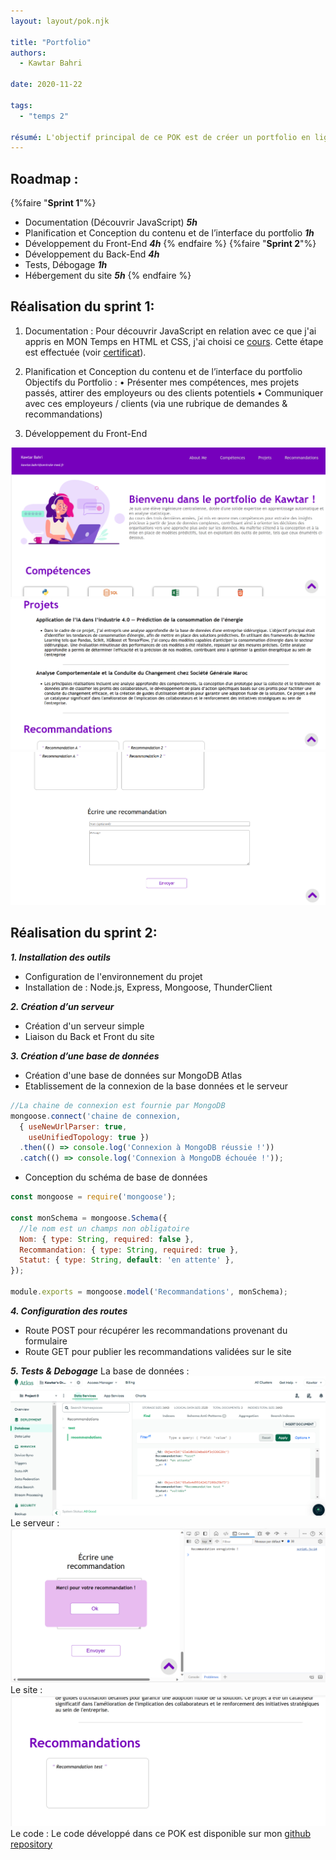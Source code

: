 ```yaml
---
layout: layout/pok.njk

title: "Portfolio"
authors:
  - Kawtar Bahri

date: 2020-11-22

tags: 
  - "temps 2"

résumé: L'objectif principal de ce POK est de créer un portfolio en ligne dynamique et interactif qui met en valeur mon profil. Ce portfolio servira comme une plateforme centralisée pour présenter mes compétences, expériences, projets et réalisations, offrant aux visiteurs une l'opportunité de faire une demande ou de laisser une recommandation. 
---
```


## Roadmap : 
{%faire "**Sprint 1**"%}
- Documentation (Découvrir JavaScript) ***5h***
- Planification et Conception du contenu et de l’interface du portfolio ***1h***
- Développement du Front-End ***4h***
{% endfaire %}
{%faire "**Sprint 2**"%}
- Développement du Back-End ***4h*** 
- Tests, Débogage ***1h***
- Hébergement du site ***5h***
{% endfaire %}

## Réalisation du sprint 1:
1.	Documentation : Pour découvrir JavaScript en relation avec ce que j'ai appris en MON Temps en HTML et CSS, j'ai choisi ce [cours](https://www.coursera.org/learn/introduction-to-web-development-with-html-css-javacript). Cette étape est effectuée (voir [certificat](https://www.coursera.org/account/accomplishments/certificate/NRN8SQK7J9QS)).
2.	Planification et Conception du contenu et de l’interface du portfolio 
Objectifs du Portfolio : 
•	Présenter mes compétences, mes projets passés, attirer des employeurs ou des clients potentiels
•	Communiquer avec ces employeurs / clients (via une rubrique de demandes & recommandations) 

3.  Développement du Front-End 
<img src="1.png">
<img src="2.png">
<img src="3.png">

## Réalisation du sprint 2:
***1. Installation des outils***
- Configuration de l'environnement du projet 
- Installation de : Node.js, Express, Mongoose, ThunderClient

***2. Création d’un serveur***
- Création d'un serveur simple 
- Liaison du Back et Front du site

***3. Création d’une base de données***
- Création d'une base de données sur MongoDB Atlas
- Etablissement de la connexion de la base données et le serveur
```js
//La chaine de connexion est fournie par MongoDB
mongoose.connect('chaine de connexion,
  { useNewUrlParser: true,
    useUnifiedTopology: true })
  .then(() => console.log('Connexion à MongoDB réussie !'))
  .catch(() => console.log('Connexion à MongoDB échouée !'));
```
- Conception du schéma de base de données

```js
const mongoose = require('mongoose');

const monSchema = mongoose.Schema({
  //le nom est un champs non obligatoire
  Nom: { type: String, required: false }, 
  Recommandation: { type: String, required: true },  
  Statut: { type: String, default: 'en attente' },
});

module.exports = mongoose.model('Recommandations', monSchema);
```
***4. Configuration des routes***
- Route POST pour récupérer les recommandations provenant du formulaire
- Route GET pour publier les recommandations validées sur le site 

***5. Tests & Debogage***
La base de données :
<img src="MongoDB.png" >
Le serveur : 
<img src="server.png" >
Le site :
<img src="site.png" >
Le code : 
Le code développé dans ce POK est disponible sur mon [github repository ](https://github.com/KawtarBahri/Mon-portfolio/)